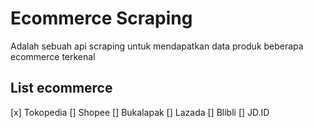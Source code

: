 # Ecommerce Scraping
Adalah sebuah api scraping untuk mendapatkan data produk beberapa ecommerce terkenal
## List ecommerce 
[x] Tokopedia
[] Shopee
[] Bukalapak
[] Lazada
[] Blibli
[] JD.ID
